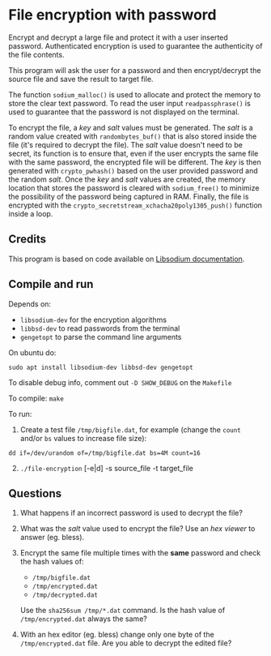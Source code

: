 # File encryption with password
Encrypt and decrypt a large file and protect it with a user inserted password. Authenticated encryption is used to guarantee the authenticity of the file contents.

This program will ask the user for a password and then encrypt/decrypt the source file and save the result to target file.

The function `sodium_malloc()` is used to allocate and protect the memory to store the clear text password. 
To read the user input `readpassphrase()` is used to guarantee that the password is not displayed on the terminal. 

To encrypt the file, a *key* and *salt* values must be generated. The *salt* is a random value created with `randombytes_buf()` that is also stored inside the file (it's required to decrypt the file). The *salt* value doesn't need to be secret, its function is to ensure that, even if the user encrypts the same file with the same password, the encrypted file will be different. The *key* is then generated with `crypto_pwhash()` based on the user provided password and the random *salt*. Once the *key* and *salt* values are created, the memory location that stores the password is cleared with `sodium_free()` to minimize the possibility of the password being captured in RAM. Finally, the file is encrypted with the `crypto_secretstream_xchacha20poly1305_push()` function inside a loop.


## Credits
This program is based on code available on [Libsodium documentation](https://libsodium.gitbook.io/doc/secret-key_cryptography/secretstream).


## Compile and run

Depends on:
- `libsodium-dev` for the encryption algorithms
- `libbsd-dev` to read passwords from the terminal
- `gengetopt` to parse the command line arguments

On ubuntu do:
```
sudo apt install libsodium-dev libbsd-dev gengetopt
```

To disable debug info, comment out `-D SHOW_DEBUG` on the `Makefile`

To compile:
`make`

To run:
1. Create a test file `/tmp/bigfile.dat`, for example (change the `count` and/or `bs` values to increase file size):
```
dd if=/dev/urandom of=/tmp/bigfile.dat bs=4M count=16
```
2. `./file-encryption` [-e|d] -s source_file -t target_file


## Questions
1. What happens if an incorrect password is used to decrypt the file?

2. What was the *salt* value used to encrypt the file? Use an *hex viewer* to answer (eg. bless).

3. Encrypt the same file multiple times with the **same** password and check the hash values of:
    - `/tmp/bigfile.dat`
    - `/tmp/encrypted.dat`
    - `/tmp/decrypted.dat`

    Use the `sha256sum /tmp/*.dat` command.
    Is the hash value of `/tmp/encrypted.dat` always the same?

4. With an hex editor (eg. bless) change only one byte of the `/tmp/encrypted.dat` file. Are you able to decrypt the edited file?
